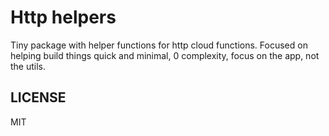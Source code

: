 # Http helpers

Tiny package with helper functions for http cloud functions.
Focused on helping build things quick and minimal, 0 complexity, focus on the app, not the utils.


## LICENSE

MIT
